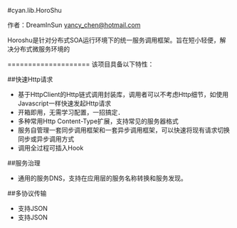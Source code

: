 #cyan.lib.HoroShu

作者：DreamInSun
yancy_chen@hotmail.com

Horoshu是针对分布式SOA运行环境下的统一服务调用框架。旨在短小轻便，解决分布式微服务环境的

====================
该项目具备以下特性：

##快速Http请求
<ul>
<li>基于HttpClient的Http链式调用封装库，调用者可以不考虑Http细节，如使用Javascript一样快速发起Http请求</li>
<li>开箱即用，无需学习配置，一招搞定．</li>
<li>多种常用Http Content-Type扩展，支持常见的服务器格式</li>
<li>服务自管理一套同步调用框架和一套异步调用框架，可以快速将现有请求切换同步或异步调用方式</li>
<li>调用全过程可插入Hook</li>
</ul>

##服务治理
<ul>
<li>通用的服务DNS，支持在应用层的服务名称转换和服务发现。</li>

</ul>

##多协议传输
<ul>
<li>支持JSON</li>
<li>支持JSON</li>
</ul>




